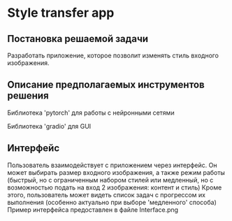 # Style transfer app

## Постановка решаемой задачи

Разработать приложение, которое позволит изменять стиль входного изображения.

## Описание предполагаемых инструментов решения

Библиотека 'pytorch' для работы с нейронными сетями

Библиотека 'gradio' для GUI

## Интерфейс

Пользователь взаимодействует с приложением через интерфейс.
Он может выбирать размер входного изображения, а также режим работы (быстрый, но с ограниченным набором стилей или медленный, но с возможностью подать на вход 2 изображения: контент и стиль)
Кроме этого, пользователь может видеть список задач с прогрессом их выполнения (особенно актуально при выборе 'медленного' способа)
Пример интерфейса предоставлен в файле Interface.png
